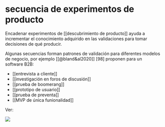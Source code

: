 # secuencia de experimentos de producto
Encadenar experimentos de [[descubrimiento de producto]] ayuda a incrementar el conocimiento adquirido en las validaciones para tomar decisiones de qué producir.

Algunas secuencias forman patrones de validación para diferentes modelos de negocio, por ejemplo [[@bland&al2020]] [98] proponen para un software B2B:

- [[entrevista a cliente]]
- [[investigación en foros de discusión]]
- [[prueba de boomerang]]
- [[prototipo de usuario]]
- [[prueba de preventa]]
- [[MVP de única funionalidad]]

Ver: 

![](https://youtu.be/TDvZDnlhQeE?si=PxLOa_BMPrvD0RfZ)
